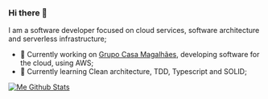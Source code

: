 ### Hi there 👋

I am a software developer focused on cloud services, software architecture and serverless infrastructure;
- 🔭 Currently working on [Grupo Casa Magalhães](https://github.com/casamagalhaes), developing software for the cloud, using AWS;
- 🌱 Currently learning Clean architecture, TDD, Typescript and SOLID;

[![Me Github Stats](https://github-readme-stats.vercel.app/api?username=ellyofreitas&hide=prs,issues&count_private=true&show_icons=true&theme=dracula&hide_border=true)](https://github.com/anuraghazra/github-readme-stats)
<!--[![Top Langs](https://github-readme-stats.vercel.app/api/top-langs/?username=ellyofreitas&theme=dracula&hide_border=true)](https://github.com/anuraghazra/github-readme-stats) -->
